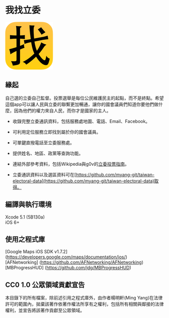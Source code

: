 我找立委
=====================

![logo](https://raw.githubusercontent.com/myang-git/callup-legislator-app/master/Icons/152x152.png)

## 緣起  

自己選的立委自己監督。投票選舉是每位公民維護民主的起點，而不是終點。希望這個app可以讓人民與立委的聯繫更加暢通，讓你的國會議員們知道你要他們做什麼，因為他們的權力來自人民，而你才是國家的主人。 

* 收錄完整立委通訊資料，包括服務處地圖、電話、Email、Facebook。 

* 可利用定位服務立即找到屬於你的國會議員。 

* 可單鍵直撥電話至立委服務處。 

* 提供姓名、地區、政黨等查詢功能。 

* 連結外部參考資料，包括Wikipedia與g0v的[立委投票指南](http://vote.ly.g0v.tw)。 

* 立委通訊資料以及選區資料可在[https://github.com/myang-git/taiwan-electoral-data](https://github.com/myang-git/taiwan-electoral-data)取得。  

## 編譯與執行環境  

Xcode 5.1 (5B130a)  
iOS 6+  

## 使用之程式庫

[Google Maps iOS SDK v1.7.2] (https://developers.google.com/maps/documentation/ios/)  
[AFNetworking] (https://github.com/AFNetworking/AFNetworking)  
[MBProgressHUD] (https://github.com/jdg/MBProgressHUD)  

## CC0 1.0 公眾領域貢獻宣告  

本目錄下的所有檔案，除前述引用之程式庫外，由作者楊明軒(Ming Yang)在法律許可的範圍內，拋棄該著作依著作權法所享有之權利，包括所有相關與鄰接的法律權利，並宣告將該著作貢獻至公眾領域。
